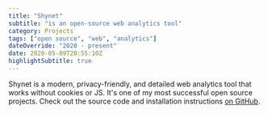 ```yaml
---
title: "Shynet"
subtitle: "is an open-source web analytics tool"
category: Projects
tags: ["open source", "web", "analytics"]
dateOverride: "2020 - present"
date: 2020-05-09T20:55:10Z
highlightSubtitle: true
---
```


Shynet is a modern, privacy-friendly, and detailed web analytics tool that works without cookies or JS. It's one of my most successful open source projects. Check out the source code and installation instructions [on GitHub](https://github.com/milesmcc/shynet).